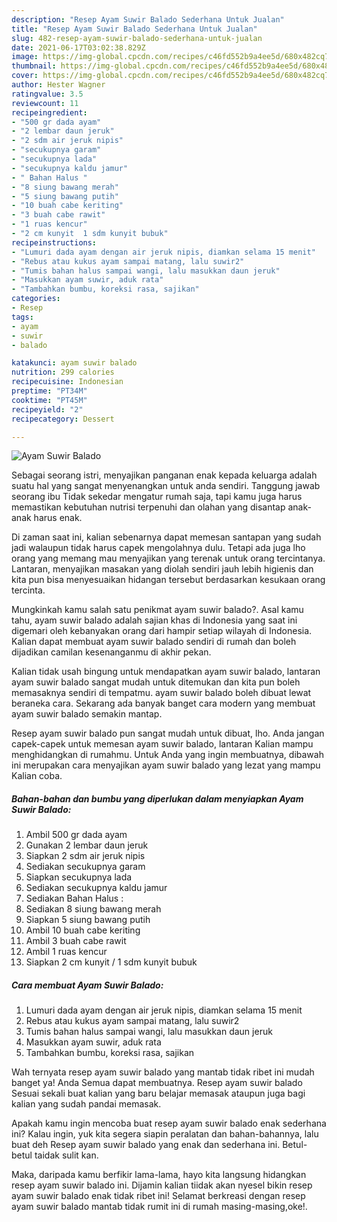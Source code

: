 ```yaml
---
description: "Resep Ayam Suwir Balado Sederhana Untuk Jualan"
title: "Resep Ayam Suwir Balado Sederhana Untuk Jualan"
slug: 482-resep-ayam-suwir-balado-sederhana-untuk-jualan
date: 2021-06-17T03:02:38.829Z
image: https://img-global.cpcdn.com/recipes/c46fd552b9a4ee5d/680x482cq70/ayam-suwir-balado-foto-resep-utama.jpg
thumbnail: https://img-global.cpcdn.com/recipes/c46fd552b9a4ee5d/680x482cq70/ayam-suwir-balado-foto-resep-utama.jpg
cover: https://img-global.cpcdn.com/recipes/c46fd552b9a4ee5d/680x482cq70/ayam-suwir-balado-foto-resep-utama.jpg
author: Hester Wagner
ratingvalue: 3.5
reviewcount: 11
recipeingredient:
- "500 gr dada ayam"
- "2 lembar daun jeruk"
- "2 sdm air jeruk nipis"
- "secukupnya garam"
- "secukupnya lada"
- "secukupnya kaldu jamur"
- " Bahan Halus "
- "8 siung bawang merah"
- "5 siung bawang putih"
- "10 buah cabe keriting"
- "3 buah cabe rawit"
- "1 ruas kencur"
- "2 cm kunyit  1 sdm kunyit bubuk"
recipeinstructions:
- "Lumuri dada ayam dengan air jeruk nipis, diamkan selama 15 menit"
- "Rebus atau kukus ayam sampai matang, lalu suwir2"
- "Tumis bahan halus sampai wangi, lalu masukkan daun jeruk"
- "Masukkan ayam suwir, aduk rata"
- "Tambahkan bumbu, koreksi rasa, sajikan"
categories:
- Resep
tags:
- ayam
- suwir
- balado

katakunci: ayam suwir balado 
nutrition: 299 calories
recipecuisine: Indonesian
preptime: "PT34M"
cooktime: "PT45M"
recipeyield: "2"
recipecategory: Dessert

---
```



![Ayam Suwir Balado](https://img-global.cpcdn.com/recipes/c46fd552b9a4ee5d/680x482cq70/ayam-suwir-balado-foto-resep-utama.jpg)

Sebagai seorang istri, menyajikan panganan enak kepada keluarga adalah suatu hal yang sangat menyenangkan untuk anda sendiri. Tanggung jawab seorang ibu Tidak sekedar mengatur rumah saja, tapi kamu juga harus memastikan kebutuhan nutrisi terpenuhi dan olahan yang disantap anak-anak harus enak.

Di zaman  saat ini, kalian sebenarnya dapat memesan santapan yang sudah jadi walaupun tidak harus capek mengolahnya dulu. Tetapi ada juga lho orang yang memang mau menyajikan yang terenak untuk orang tercintanya. Lantaran, menyajikan masakan yang diolah sendiri jauh lebih higienis dan kita pun bisa menyesuaikan hidangan tersebut berdasarkan kesukaan orang tercinta. 



Mungkinkah kamu salah satu penikmat ayam suwir balado?. Asal kamu tahu, ayam suwir balado adalah sajian khas di Indonesia yang saat ini digemari oleh kebanyakan orang dari hampir setiap wilayah di Indonesia. Kalian dapat membuat ayam suwir balado sendiri di rumah dan boleh dijadikan camilan kesenanganmu di akhir pekan.

Kalian tidak usah bingung untuk mendapatkan ayam suwir balado, lantaran ayam suwir balado sangat mudah untuk ditemukan dan kita pun boleh memasaknya sendiri di tempatmu. ayam suwir balado boleh dibuat lewat beraneka cara. Sekarang ada banyak banget cara modern yang membuat ayam suwir balado semakin mantap.

Resep ayam suwir balado pun sangat mudah untuk dibuat, lho. Anda jangan capek-capek untuk memesan ayam suwir balado, lantaran Kalian mampu menghidangkan di rumahmu. Untuk Anda yang ingin membuatnya, dibawah ini merupakan cara menyajikan ayam suwir balado yang lezat yang mampu Kalian coba.

<!--inarticleads1-->

##### Bahan-bahan dan bumbu yang diperlukan dalam menyiapkan Ayam Suwir Balado:

1. Ambil 500 gr dada ayam
1. Gunakan 2 lembar daun jeruk
1. Siapkan 2 sdm air jeruk nipis
1. Sediakan secukupnya garam
1. Siapkan secukupnya lada
1. Sediakan secukupnya kaldu jamur
1. Sediakan  Bahan Halus :
1. Sediakan 8 siung bawang merah
1. Siapkan 5 siung bawang putih
1. Ambil 10 buah cabe keriting
1. Ambil 3 buah cabe rawit
1. Ambil 1 ruas kencur
1. Siapkan 2 cm kunyit / 1 sdm kunyit bubuk




<!--inarticleads2-->

##### Cara membuat Ayam Suwir Balado:

1. Lumuri dada ayam dengan air jeruk nipis, diamkan selama 15 menit
1. Rebus atau kukus ayam sampai matang, lalu suwir2
1. Tumis bahan halus sampai wangi, lalu masukkan daun jeruk
1. Masukkan ayam suwir, aduk rata
1. Tambahkan bumbu, koreksi rasa, sajikan




Wah ternyata resep ayam suwir balado yang mantab tidak ribet ini mudah banget ya! Anda Semua dapat membuatnya. Resep ayam suwir balado Sesuai sekali buat kalian yang baru belajar memasak ataupun juga bagi kalian yang sudah pandai memasak.

Apakah kamu ingin mencoba buat resep ayam suwir balado enak sederhana ini? Kalau ingin, yuk kita segera siapin peralatan dan bahan-bahannya, lalu buat deh Resep ayam suwir balado yang enak dan sederhana ini. Betul-betul taidak sulit kan. 

Maka, daripada kamu berfikir lama-lama, hayo kita langsung hidangkan resep ayam suwir balado ini. Dijamin kalian tiidak akan nyesel bikin resep ayam suwir balado enak tidak ribet ini! Selamat berkreasi dengan resep ayam suwir balado mantab tidak rumit ini di rumah masing-masing,oke!.

